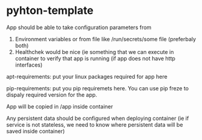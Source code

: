 # pyhton-template
App should be able to take configuration parameters from 
1. Environment variables or from file like /run/secrets/some file (preferbaly both)
2. Healthchek would be nice (ie something that we can execute in container to verify that app is running (if app does not have  http interfaces)

apt-requirements: put your linux packages required for app here

pip-requirements: put you pip requiremets here. You can use pip freze to dispaly required version for the app.

App will be copied in /app inside container

Any persistent data should be configured when deploying container (ie if service is not stateless, we need to know where persistent data will be saved inside container)




